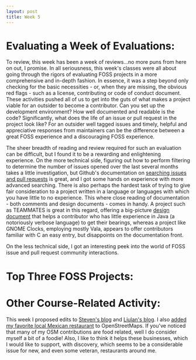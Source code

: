 ```yaml
---
layout: post
title: Week 5
---
```


# Evaluating a Week of Evaluations:
To review, this week has been a week of reviews...no more puns from here on out, I promise. In all seriousness, this week's classes were all about going through the rigors of evaluating FOSS projects in a more comprehensive and in-depth fashion. In essence, it was a step beyond only checking for the basic necessities - or, when they are missing, the obvious red flags - such as a license, contributing or code of conduct document. These activities pushed all of us to get into the guts of what makes a project viable for an outsider to become a contributor. Can you set up the development environment? How well documented and readable is the code? Significantly, what does the life of an issue or pull request in the project look like? For an outsider well tagged issues and timely, helpful and appreciative responses from maintainers can be the difference between a great FOSS experience and a discouraging FOSS experience. 

The sheer breadth of reading and review required for such an evaluation can be difficult, but I found it to be a rewarding and enlightening experience. On the more technical side, figuring out how to perform filtering to determine the number of issues opened over the last several months takes a little investigation, but Github's documentation on [searching issues and pull requests](https://help.github.com/en/github/searching-for-information-on-github/searching-issues-and-pull-requests) is great, and I got some hands on experience with more advanced searching. There is also perhaps the hardest task of trying to give fair consideration to a project written in a language or languages with which you have little to no experience. This where close reading of documentation - both comments and design documents - comes in handy. A project such as TEAMMATES is great in this regard, offering a big-picture [design document](https://github.com/TEAMMATES/teammates/blob/master/docs/design.md) that helps a contributor who has little experience in Java (a notoriously verbose language) to get their bearings, whereas a project like GNOME Clocks, employing mostly Vala, appears to offer contributors familiar with C an easy entry, but disappoints on the documentation front. 

On the less technical side, I got an interesting peek into the world of FOSS issue and pull request community interactions. 

# Top Three FOSS Projects:

# Other Course-Related Activity:
This week I proposed edits to [Steven's blog](https://github.com/hunter-college-ossd-spr-2020/Nannaquin-weekly/pull/2) and [Liulan's blog](https://github.com/hunter-college-ossd-spr-2020/liulanz-weekly/pull/6). I also [added my favorite local Mexican restaurant](https://www.openstreetmap.org/changeset/81634942) to OpenStreetMaps. If you've noticed that many of my OSM contributions are food related, well I do consider myself a bit of a foodie! Also, I like to think it helps these businesses, which I would like to support, with discovery, which seems to be a considerable issue for new, and even some veteran, restaurants around me. 